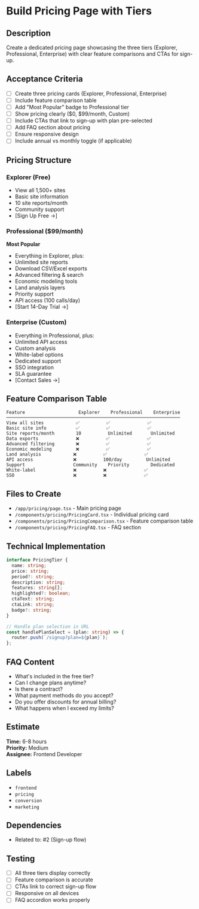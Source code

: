 # Build Pricing Page with Tiers

## Description
Create a dedicated pricing page showcasing the three tiers (Explorer, Professional, Enterprise) with clear feature comparisons and CTAs for sign-up.

## Acceptance Criteria
- [ ] Create three pricing cards (Explorer, Professional, Enterprise)
- [ ] Include feature comparison table
- [ ] Add "Most Popular" badge to Professional tier
- [ ] Show pricing clearly ($0, $99/month, Custom)
- [ ] Include CTAs that link to sign-up with plan pre-selected
- [ ] Add FAQ section about pricing
- [ ] Ensure responsive design
- [ ] Include annual vs monthly toggle (if applicable)

## Pricing Structure

### Explorer (Free)
- View all 1,500+ sites
- Basic site information
- 10 site reports/month
- Community support
- [Sign Up Free →]

### Professional ($99/month)
**Most Popular**
- Everything in Explorer, plus:
- Unlimited site reports
- Download CSV/Excel exports
- Advanced filtering & search
- Economic modeling tools
- Land analysis layers
- Priority support
- API access (100 calls/day)
- [Start 14-Day Trial →]

### Enterprise (Custom)
- Everything in Professional, plus:
- Unlimited API access
- Custom analysis
- White-label options
- Dedicated support
- SSO integration
- SLA guarantee
- [Contact Sales →]

## Feature Comparison Table
```
Feature                    Explorer    Professional    Enterprise
─────────────────────────────────────────────────────────────────
View all sites            ✅          ✅              ✅
Basic site info           ✅          ✅              ✅
Site reports/month        10          Unlimited       Unlimited
Data exports              ❌          ✅              ✅
Advanced filtering        ❌          ✅              ✅
Economic modeling         ❌          ✅              ✅
Land analysis            ❌          ✅              ✅
API access               ❌          100/day         Unlimited
Support                  Community    Priority        Dedicated
White-label              ❌          ❌              ✅
SSO                      ❌          ❌              ✅
```

## Files to Create
- `/app/pricing/page.tsx` - Main pricing page
- `/components/pricing/PricingCard.tsx` - Individual pricing card
- `/components/pricing/PricingComparison.tsx` - Feature comparison table
- `/components/pricing/PricingFAQ.tsx` - FAQ section

## Technical Implementation
```typescript
interface PricingTier {
  name: string;
  price: string;
  period?: string;
  description: string;
  features: string[];
  highlighted?: boolean;
  ctaText: string;
  ctaLink: string;
  badge?: string;
}

// Handle plan selection in URL
const handlePlanSelect = (plan: string) => {
  router.push(`/signup?plan=${plan}`);
};
```

## FAQ Content
- What's included in the free tier?
- Can I change plans anytime?
- Is there a contract?
- What payment methods do you accept?
- Do you offer discounts for annual billing?
- What happens when I exceed my limits?

## Estimate
**Time:** 6-8 hours  
**Priority:** Medium  
**Assignee:** Frontend Developer

## Labels
- `frontend`
- `pricing`
- `conversion`
- `marketing`

## Dependencies
- Related to: #2 (Sign-up flow)

## Testing
- [ ] All three tiers display correctly
- [ ] Feature comparison is accurate
- [ ] CTAs link to correct sign-up flow
- [ ] Responsive on all devices
- [ ] FAQ accordion works properly